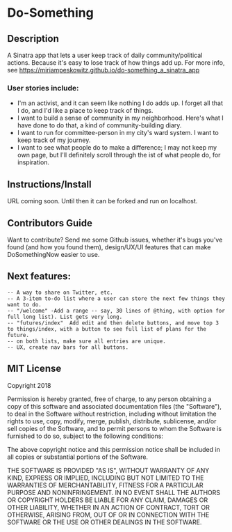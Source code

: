 # Do-Something

## Description
A Sinatra app that lets a user keep track of daily community/political actions. Because it's easy to lose track of how things add up. For more info, see https://miriampeskowitz.github.io/do-something_a_sinatra_app

### User stories include:
- I'm an activist, and it can seem like nothing I do adds up. I forget all that I do, and I'd like a place to keep track of things. 
- I want to build a sense of community in my neighborhood. Here's what I have done to do that, a kind of community-building diary. 
- I want to run for committee-person in my city's ward system. I want to keep track of my journey. 
- I want to see what people do to make a difference; I may not keep my own page, but I'll definitely scroll through the ist of what people do, for inspiration. 

## Instructions/Install 

URL coming soon. Until then it can be forked and run on localhost. 

## Contributors Guide 
Want to contribute? Send me some Github issues, whether it's bugs you've found (and how you found them), design/UX/UI features that can make DoSomethingNow easier to use.  

## Next features: 
	-- A way to share on Twitter, etc. 
	-- A 3-item to-do list where a user can store the next few things they want to do.
	-- "/welcome" -Add a range -- say, 30 lines of @thing, with option for full long list). List gets very long. 
	-- "futures/index"  Add edit and then delete buttons, and move top 3 to things/index, with a button to see full list of plans for the future. 
	-- on both lists, make sure all entries are unique. 
	-- UX, create nav bars for all buttons. 
	

## MIT License
Copyright 2018 <COPYRIGHT HOLDER>

Permission is hereby granted, free of charge, to any person obtaining a copy of this software and associated documentation files (the "Software"), to deal in the Software without restriction, including without limitation the rights to use, copy, modify, merge, publish, distribute, sublicense, and/or sell copies of the Software, and to permit persons to whom the Software is furnished to do so, subject to the following conditions:

The above copyright notice and this permission notice shall be included in all copies or substantial portions of the Software.

THE SOFTWARE IS PROVIDED "AS IS", WITHOUT WARRANTY OF ANY KIND, EXPRESS OR IMPLIED, INCLUDING BUT NOT LIMITED TO THE WARRANTIES OF MERCHANTABILITY, FITNESS FOR A PARTICULAR PURPOSE AND NONINFRINGEMENT. IN NO EVENT SHALL THE AUTHORS OR COPYRIGHT HOLDERS BE LIABLE FOR ANY CLAIM, DAMAGES OR OTHER LIABILITY, WHETHER IN AN ACTION OF CONTRACT, TORT OR OTHERWISE, ARISING FROM, OUT OF OR IN CONNECTION WITH THE SOFTWARE OR THE USE OR OTHER DEALINGS IN THE SOFTWARE.


